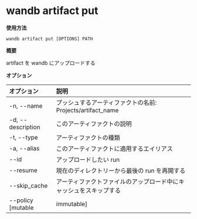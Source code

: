 
# wandb artifact put

**使用方法**

`wandb artifact put [OPTIONS] PATH`

**概要**

artifact を wandb にアップロードする

**オプション**

| **オプション** | **説明** |
| :--- | :--- |
| -n, --name | プッシュするアーティファクトの名前: Projects/artifact_name |
| -d, --description | このアーティファクトの説明 |
| -t, --type | アーティファクトの種類 |
| -a, --alias | このアーティファクトに適用するエイリアス |
| --id | アップロードしたい run |
| --resume | 現在のディレクトリーから最後の run を再開する |
| --skip_cache | アーティファクトファイルのアップロード中にキャッシュをスキップする |
| --policy [mutable|immutable] | アーティファクトファイルのアップロード時にストレージポリシーを設定する |